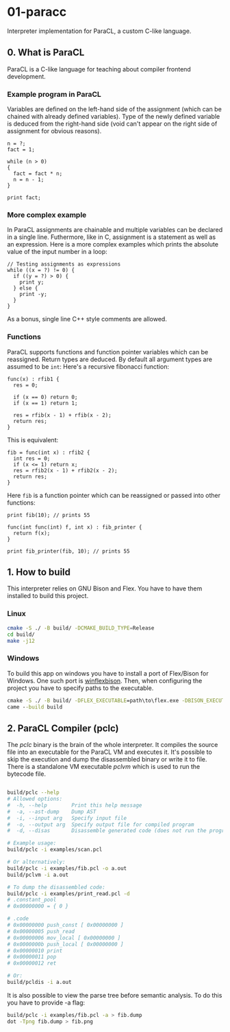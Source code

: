 # 01-paracc

Interpreter implementation for ParaCL, a custom C-like language.

## 0. What is ParaCL

ParaCL is a C-like language for teaching about compiler frontend development.

### Example program in ParaCL

Variables are defined on the left-hand side of the assignment (which can be chained with already defined variables). Type of the newly defined variable is deduced from the right-hand side (void can't appear on the right side of assignment for obvious reasons).

```
n = ?;
fact = 1;

while (n > 0)
{
  fact = fact * n;
  n = n - 1;
}

print fact;
```

### More complex example

In ParaCL assignments are chainable and multiple variables can be declared in a single line. Futhermore, like in C, assignment is a statement as well as an expression. Here is a more complex examples which prints the absolute value of the input number in a loop:

```
// Testing assignments as expressions
while ((x = ?) != 0) {
  if ((y = ?) > 0) {
    print y;
  } else {
    print -y;
  }
}
```

As a bonus, single line C++ style comments are allowed.

### Functions

ParaCL supports functions and function pointer variables which can be reassigned. Return types are deduced. By default all argument types are assumed to be `int`:
Here's a recursive fibonacci function:

```
func(x) : rfib1 {
  res = 0;

  if (x == 0) return 0;
  if (x == 1) return 1;

  res = rfib(x - 1) + rfib(x - 2);
  return res;
}
```

This is equivalent:
```
fib = func(int x) : rfib2 {
  int res = 0;
  if (x <= 1) return x;
  res = rfib2(x - 1) + rfib2(x - 2);
  return res;
}
```

Here ```fib``` is a function pointer which can be reassigned or passed into other functions:
```
print fib(10); // prints 55

func(int func(int) f, int x) : fib_printer {
  return f(x);
}

print fib_printer(fib, 10); // prints 55
```

## 1. How to build

This interpreter relies on GNU Bison and Flex. You have to have them installed to build this project.

### Linux
```sh
cmake -S ./ -B build/ -DCMAKE_BUILD_TYPE=Release
cd build/
make -j12
```

### Windows

To build this app on windows you have to install a port of Flex/Bison for Windows. One such port is [winflexbison](https://github.com/lexxmark/winflexbison).
Then, when configuring the project you have to specify paths to the executable.

```bat
cmake -S ./ -B build/ -DFLEX_EXECUTABLE=path\to\flex.exe -DBISON_EXECUTABLE=path\to\bison.exe
came --build build
```

## 2. ParaCL Compiler (pclc)
The _pclc_ binary is the brain of the whole interpreter. It compiles the source file into an executable for the ParaCL VM and executes it. It's possible to skip the execution and dump the disassembled binary or write it to file.
There is a standalone VM executable _pclvm_ which is used to run the bytecode file.

```sh

build/pclc --help
# Allowed options:
#  -h, --help        Print this help message
#  -a, --ast-dump    Dump AST
#  -i, --input arg   Specify input file
#  -o, --output arg  Specify output file for compiled program
#  -d, --disas       Disassemble generated code (does not run the program)

# Example usage:
build/pclc -i examples/scan.pcl

# Or alternatively: 
build/pclc -i examples/fib.pcl -o a.out
build/pclvm -i a.out

# To dump the disassembled code:
build/pclc -i examples/print_read.pcl -d
# .constant_pool
# 0x00000000 = { 0 }

# .code
# 0x00000000 push_const [ 0x00000000 ]
# 0x00000005 push_read
# 0x00000006 mov_local [ 0x00000000 ]
# 0x0000000b push_local [ 0x00000000 ]
# 0x00000010 print
# 0x00000011 pop
# 0x00000012 ret

# Or:
build/pcldis -i a.out
```

It is also possible to view the parse tree before semantic analysis. To do this you have to provide -a flag:

```sh
build/pclc -i examples/fib.pcl -a > fib.dump
dot -Tpng fib.dump > fib.png
```